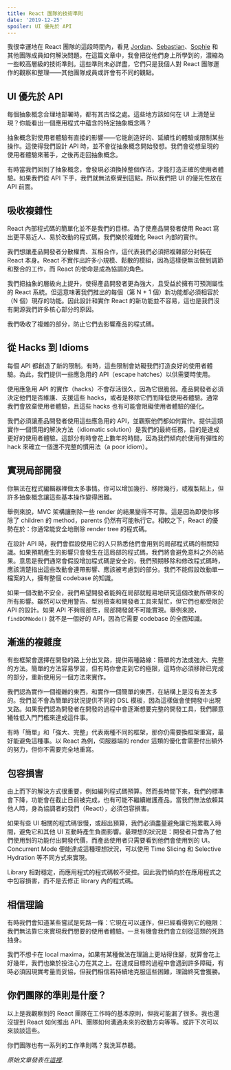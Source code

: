 ```yaml
---
title: React 團隊的技術準則
date: '2019-12-25'
spoiler: UI 優先於 API
---
```


我很幸運地在 React 團隊的這段時間內，看見 [Jordan](https://twitter.com/jordwalke)、[Sebastian](https://twitter.com/sebmarkbage)、[Sophie](https://twitter.com/sophiebits) 和其他團隊成員如何解決問題。在這篇文章中，我會把從他們身上所學到的，濃縮為一些較高層級的技術準則。這些準則未必詳盡，它們只是我個人對 React 團隊運作的觀察和整理——其他團隊成員或許會有不同的觀點。

## UI 優先於 API

每個抽象概念合理地部署時，都有其古怪之處。這些地方該如何在 UI 上清楚呈現？你能看出一個應用程式中蘊含的特定抽象概念嗎？

抽象概念對使用者體驗有直接的影響——它能創造好的、延續性的體驗或限制某些操作。這使得我們設計 API 時，並不會從抽象概念開始發想。我們會從想呈現的使用者體驗來著手，之後再走回抽象概念。

有時當我們回到了抽象概念，會發現必須換掉整個作法，才能打造正確的使用者體驗。如果我們從 API 下手，我們就無法察覺到這點。所以我們把 UI 的優先性放在 API 前面。

## 吸收複雜性

React 內部程式碼的簡單化並不是我們的目標。為了使產品開發者使用 React 寫出更平易近人、易於改動的程式碼，我們樂於複雜化 React 內部的實作。

我們想讓產品開發者分散權責、互相合作，這代表我們必須把複雜部分封裝在 React 本身。React 不實作出許多小規模、鬆散的模組，因為這樣便無法做到調節和整合的工作，而 React 的使命是成為協調的角色。

我們把抽象的層級向上提升，使得產品開發者更為強大，且受益於擁有可預測屬性的 React 系統。但這意味著我們推出的每個（第 N + 1 個）新功能都必須相容於（N 個）現存的功能。因此設計和實作 React 的新功能並不容易，這也是我們沒有開源我們許多核心部分的原因。

我們吸收了複雜的部分，防止它們去影響產品的程式碼。

## 從 Hacks 到 Idioms

每個 API 都創造了新的限制。有時，這些限制會妨礙我們打造良好的使用者體驗。為此，我們提供一些應急用的 API（escape hatches）以供需要時使用。

使用應急用 API 的實作（hacks）不會存活很久，因為它很脆弱。產品開發者必須決定他們是否維護、支援這些 hacks，或者是移除它們而降低使用者體驗。通常我們會放棄使用者體驗，且這些 hacks 也有可能會阻礙使用者體驗的優化。

我們必須讓產品開發者使用這些應急用的 API，並觀察他們都如何實作。提供這類實作一個慣用的解決方法（idiomatic solution）是我們的最終任務，目的是達成更好的使用者體驗。這部分有時會花上數年的時間，因為我們傾向於使用有彈性的 hack 來確立一個還不完整的慣用法（a poor idiom）。

## 實現局部開發

你無法在程式編輯器裡做太多事情。你可以增加幾行、移除幾行，或複製貼上，但許多抽象概念讓這些基本操作變得困難。

舉例來說，MVC 架構讓刪除一些 render 的結果變得不可靠。這是因為即使你移除了 children 的 method，parents 仍然有可能執行它。相較之下，React 的優勢在於：你通常能安全地刪除 render tree 的程式碼。

在設計 API 時，我們會假設使用它的人只熟悉他們會用到的局部程式碼的相關知識。如果預期產生的影響只會發生在這局部的程式碼，我們將會避免意料之外的結果。意思是我們通常會假設增加程式碼是安全的，我們預期移除和修改程式碼時，應該清楚指出這些改動會連帶影響、應該被考慮到的部分。我們不能假設改動單一檔案的人，擁有整個 codebase 的知識。

如果一個改動不安全，我們希望開發者能夠在局部就輕易地研究這個改動所帶來的所有影響。雖然可以使用警告、型別檢查和開發者工具來幫忙，但它們也都受限於 API 的設計。如果 API 不夠局部性，局部開發就不可能實現。舉例來說，`findDOMNode()` 就不是一個好的 API，因為它需要 codebase 的全面知識。

## 漸進的複雜度

有些框架會選擇在開發的路上分出叉路，提供兩種路線：簡單的方法或強大、完整的方法。簡單的方法容易學習，但有時你會走到它的極限，這時你必須移除已完成的部分，重新使用另一個方法來實作。

我們認為實作一個複雜的東西，和實作一個簡單的東西，在結構上是沒有差太多的。我們並不會為簡單的狀況提供不同的 DSL 模板，因為這樣做會使開發中出現叉路。如果我們認為開發者在開發的過程中會逐漸想要完整的開發工具，我們願意犧牲低入門門檻來達成這件事。

有時「簡單」和「強大、完整」代表兩種不同的框架，那你仍需要換框架重寫，最好能避免這種事。以 React 為例，伺服器端的 render 這類的優化會需要付出額外的努力，但你不需要完全地重寫。

## 包容損害

由上而下的解決方式很重要，例如編列程式碼預算。然而長時間下來，我們的標準會下降，功能會在截止日前被完成，也有可能不繼續維護產品。當我們無法依賴其他人時，身為協調者的我們（React），必須包容損害。

如果有些 UI 相關的程式碼很慢，或超出預算，我們必須盡量避免讓它拖累載入時間，避免它和其他 UI 互動時產生負面影響。最理想的狀況是：開發者只會為了他們使用到的功能付出開發代價，而產品使用者只需要看到他們會使用到的 UI。Concurrent Mode 便能達成這種理想狀況，可以使用 Time Slicing 和 Selective Hydration 等不同方式來實現。

Library 相對穩定，而應用程式的程式碼較不受控。因此我們傾向於在應用程式之中包容損害，而不是去修正 library 內的程式碼。

## 相信理論

有時我們會知道某些嘗試是死路一條：它現在可以運作，但已經看得到它的極限：我們無法靠它來實現我們想要的使用者體驗。一旦有機會我們會立刻從這類的死路抽身。

我們不想卡在 local maxima，如果有某種做法在理論上更站得住腳，就算會花上好幾年，我們也樂於投注心力在其之上。在達成目標的過程中會遇到許多障礙，有時必須因現實考量而妥協，但我們相信若持續地克服這些困難，理論終究會獲勝。

## 你們團隊的準則是什麼？

以上是我觀察到的 React 團隊在工作時的基本原則，但我可能漏了很多。我也還沒提到 React 如何推出 API、團隊如何溝通未來的改動方向等等。或許下次可以來談談這些。

你們團隊也有一系列的工作準則嗎？我洗耳恭聽。

_原始文章發表在[這裡](https://react.christmas/2019/24)._
